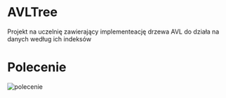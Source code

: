 # AVLTree
 Projekt na uczelnię zawierający implementeację drzewa AVL do działa na danych według ich indeksów
# Polecenie
![polecenie](https://github.com/Wahares/AVLTree/assets/102261228/534aa176-c50c-4f66-bab3-592e0065de36)
